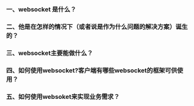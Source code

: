 ### 一、websocket 是什么？

### 二、他是在怎样的情况下（或者说是作为什么问题的解决方案）诞生的？

### 三、websocket主要能做什么？

### 四、如何使用websocket?客户端有哪些websocket的框架可供使用？

### 五、如何使用websoket来实现业务需求？



